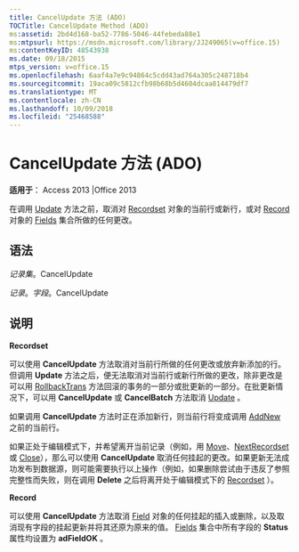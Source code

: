 ```yaml
---
title: CancelUpdate 方法 (ADO)
TOCTitle: CancelUpdate Method (ADO)
ms:assetid: 2bd4d168-ba52-7786-5046-44febeda88e1
ms:mtpsurl: https://msdn.microsoft.com/library/JJ249065(v=office.15)
ms:contentKeyID: 48543938
ms.date: 09/18/2015
mtps_version: v=office.15
ms.openlocfilehash: 6aaf4a7e9c94864c5cdd43ad764a305c248718b4
ms.sourcegitcommit: 19aca09c5812cfb98b68b5d4604dcaa814479df7
ms.translationtype: MT
ms.contentlocale: zh-CN
ms.lasthandoff: 10/09/2018
ms.locfileid: "25468588"
---
```

# <a name="cancelupdate-method-ado"></a>CancelUpdate 方法 (ADO)


**适用于**： Access 2013 |Office 2013

在调用 [Update](recordset-object-ado.md) 方法之前，取消对 [Recordset](fields-collection-ado.md) 对象的当前行或新行，或对 [Record](record-object-ado.md) 对象的 [Fields](update-method-ado.md) 集合所做的任何更改。

## <a name="syntax"></a>语法

*记录集*。CancelUpdate

*记录*。*字段*。CancelUpdate

## <a name="remarks"></a>说明

**Recordset**

可以使用 **CancelUpdate** 方法取消对当前行所做的任何更改或放弃新添加的行。但调用 **Update** 方法之后，便无法取消对当前行或新行所做的更改，除非更改是可以用 [RollbackTrans](begintrans-committrans-and-rollbacktrans-methods-ado.md) 方法回滚的事务的一部分或批更新的一部分。在批更新情况下，可以用 **CancelUpdate** 或 **CancelBatch** 方法取消 [Update](cancelbatch-method-ado.md) 。

如果调用 **CancelUpdate** 方法时正在添加新行，则当前行将变成调用 [AddNew](addnew-method-ado.md) 之前的当前行。

如果正处于编辑模式下，并希望离开当前记录（例如，用 [Move](move-method-ado.md)、[NextRecordset](nextrecordset-method-ado.md) 或 [Close](close-method-ado.md)），那么可以使用 **CancelUpdate** 取消任何挂起的更改。如果更新无法成功发布到数据源，则可能需要执行以上操作（例如，如果删除尝试由于违反了参照完整性而失败，则在调用 **Delete** 之后将离开处于编辑模式下的 [Recordset](delete-method-ado-recordset.md) ）。

**Record**

可以使用 **CancelUpdate** 方法取消 [Field](field-object-ado.md) 对象的任何挂起的插入或删除，以及取消现有字段的挂起更新并将其还原为原来的值。 [Fields](status-property-ado-recordset.md) 集合中所有字段的 **Status** 属性均设置为 **adFieldOK** 。

